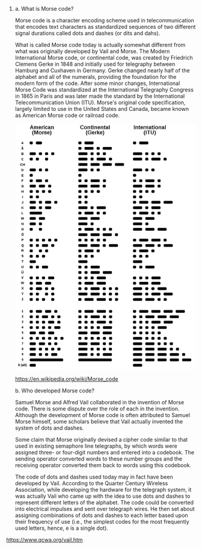 1. a. What is Morse code?

      Morse code is a character encoding scheme used in telecommunication that encodes text characters as standardized sequences of two different signal durations called dots and dashes (or dits and dahs).

      What is called Morse code today is actually somewhat different from what was originally developed by Vail and Morse. The Modern International Morse code, or continental code, was created by Friedrich Clemens Gerke in 1848 and initially used for telegraphy between Hamburg and Cuxhaven in Germany. Gerke changed nearly half of the alphabet and all of the numerals, providing the foundation for the modern form of the code. After some minor changes, International Morse Code was standardized at the International Telegraphy Congress in 1865 in Paris and was later made the standard by the International Telecommunication Union (ITU). Morse's original code specification, largely limited to use in the United States and Canada, became known as American Morse code or railroad code.

      ![GitHub Logo](Morse_comparison.png)

      https://en.wikipedia.org/wiki/Morse_code

    b. Who developed Morse code?

    Samuel Morse and Alfred Vail collaborated in the invention of Morse code. There is some dispute over the role of each in the invention.
    Although the development of Morse code is often attributed to Samuel Morse himself, some scholars believe that Vail actually invented the system of dots and dashes.  

    Some claim that Morse originally devised a cipher code similar to that used in existing semaphore line telegraphs, by which words were assigned three- or four-digit numbers and entered into a codebook. The sending operator converted words to these number groups and the receiving operator converted them back to words using this codebook.

    The code of dots and dashes used today may in fact have been developed by Vail. According to the Quarter Century Wireless Association, while developing the hardware for the telegraph system, it was actually Vail who came up with the idea to use dots and dashes to represent different letters of the alphabet. The code could be converted into electrical impulses and sent over telegraph wires. He then set about assigning combinations of dots and dashes to each letter based upon their frequency of use (i.e., the simplest codes for the most frequently used letters, hence, e is a single dot).

https://www.qcwa.org/vail.htm
